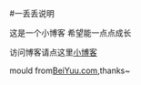#一丢丢说明

这是一个小博客
希望能一点点成长

访问博客请点这里[小博客](http://lijiazhen888.com)







 mould from[BeiYuu.com](http://beiyuu.com),thanks~


